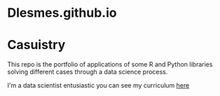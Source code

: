 # Dlesmes.github.io
# Casuistry

This repo is the portfolio of applications of some R and Python libraries solving different cases through a data science process.


I'm a data scientist entusiastic you can see my curriculum [here](https://pandao.github.io/editor.md/en.html)
